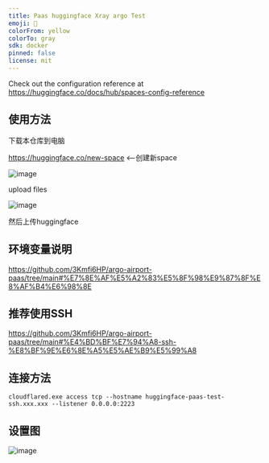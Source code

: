 ```yaml
---
title: Paas huggingface Xray argo Test
emoji: 🐢
colorFrom: yellow
colorTo: gray
sdk: docker
pinned: false
license: mit
---
```


Check out the configuration reference at https://huggingface.co/docs/hub/spaces-config-reference

## 使用方法

下载本仓库到电脑

https://huggingface.co/new-space <--创建新space

![image](https://github.com/3Kmfi6HP/huggingface-argo/assets/58669916/d62b46be-c60a-4606-8cbb-bb45e52d403e)

upload files

![image](https://github.com/3Kmfi6HP/huggingface-argo/assets/58669916/248d0aac-583e-4a9e-962a-1b209852eaa0)

然后上传huggingface

## 环境变量说明

https://github.com/3Kmfi6HP/argo-airport-paas/tree/main#%E7%8E%AF%E5%A2%83%E5%8F%98%E9%87%8F%E8%AF%B4%E6%98%8E

## 推荐使用SSH 

https://github.com/3Kmfi6HP/argo-airport-paas/tree/main#%E4%BD%BF%E7%94%A8-ssh-%E8%BF%9E%E6%8E%A5%E5%AE%B9%E5%99%A8

## 连接方法

```
cloudflared.exe access tcp --hostname huggingface-paas-test-ssh.xxx.xxx --listener 0.0.0.0:2223
```
## 设置图
![image](https://github.com/3Kmfi6HP/huggingface-argo/assets/58669916/8f6909cb-0740-48c4-87d0-acb53557b320)
